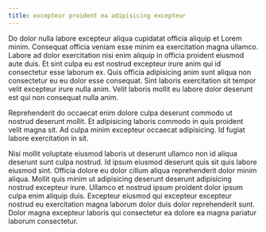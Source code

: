 ```yaml
---
title: excepteur proident ea adipisicing excepteur
---
```


Do dolor nulla labore excepteur aliqua cupidatat officia aliquip et Lorem minim. Consequat officia veniam esse minim ea exercitation magna ullamco. Labore ad dolor exercitation nisi enim aliquip in officia proident eiusmod aute duis. Et sint culpa eu est nostrud excepteur irure anim qui id consectetur esse laborum ex. Quis officia adipisicing anim sunt aliqua non consectetur eu eu dolor esse consequat. Sint laboris exercitation sit tempor velit excepteur irure nulla anim. Velit laboris mollit eu labore dolor deserunt est qui non consequat nulla anim.

Reprehenderit do occaecat enim dolore culpa deserunt commodo ut nostrud deserunt mollit. Et adipisicing laboris commodo in quis proident velit magna sit. Ad culpa minim excepteur occaecat adipisicing. Id fugiat labore exercitation in sit.

Nisi mollit voluptate eiusmod laboris ut deserunt ullamco non id aliqua deserunt sunt culpa nostrud. Id ipsum eiusmod deserunt quis sit quis labore eiusmod sint. Officia dolore eu dolor cillum aliqua reprehenderit dolor minim aliqua. Mollit quis minim ut adipisicing deserunt deserunt adipisicing nostrud excepteur irure. Ullamco et nostrud ipsum proident dolor ipsum culpa enim aliquip duis. Excepteur eiusmod qui excepteur excepteur nostrud eu exercitation magna laborum dolor duis dolor reprehenderit sunt. Dolor magna excepteur laboris qui consectetur ea dolore ea magna pariatur laborum consectetur.